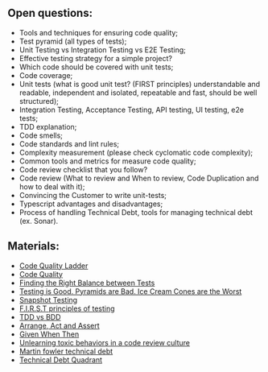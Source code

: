 ## Open questions:
- Tools and techniques for ensuring code quality;
- Test pyramid (all types of tests);
- Unit Testing vs Integration Testing vs E2E Testing;
- Effective testing strategy for a simple project?
- Which code should be covered with unit tests;
- Code coverage;
- Unit tests (what is good unit test? (FIRST principles) understandable and readable, independent and isolated, repeatable and fast,  should be well structured);
- Integration Testing, Acceptance Testing, API testing, UI testing, e2e tests;
- TDD explanation;
- Code smells;
- Code standards and lint rules;
- Complexity measurement (please check cyclomatic code complexity);
- Common tools and metrics for measure code quality;
- Code review checklist that you follow?
- Code review (What to review and When to review, Code Duplication and how to deal with it);
- Convincing the Customer to write unit-tests;
- Typescript advantages and disadvantages;
- Process of handling Technical Debt, tools for managing technical debt (ex. Sonar).

## Materials:
- [Code Quality Ladder](https://medium.com/leap-ai/climbing-the-code-quality-ladder-babd3198e6e2)
- [Code Quality](https://www.perforce.com/blog/sca/what-code-quality-and-how-improve-code-quality)
- [Finding the Right Balance between Tests](https://codeahoy.com/2016/07/05/unit-integration-and-end-to-end-tests-finding-the-right-balance/)
- [Testing is Good. Pyramids are Bad. Ice Cream Cones are the Worst](https://medium.com/@fistsOfReason/testing-is-good-pyramids-are-bad-ice-cream-cones-are-the-worst-ad94b9b2f05f)
- [Snapshot Testing](https://www.sitepen.com/blog/snapshot-testing-benefits-and-drawbacks)
- [F.I.R.S.T principles of testing](https://medium.com/@tasdikrahman/f-i-r-s-t-principles-of-testing-1a497acda8d6)
- [TDD vs BDD](https://www.youtube.com/watch?v=4QFYTQy47yA)
- [Arrange, Act and Assert](https://medium.com/@pjbgf/title-testing-code-ocd-and-the-aaa-pattern-df453975ab80)
- [Given When Then](https://martinfowler.com/bliki/GivenWhenThen.html)
- [Unlearning toxic behaviors in a code review culture](https://medium.com/@sandya.sankarram/unlearning-toxic-behaviors-in-a-code-review-culture-b7c295452a3c)
- [Martin fowler technical debt](https://www.martinfowler.com/tags/technical%20debt.html)
- [Technical Debt Quadrant](https://www.martinfowler.com/bliki/TechnicalDebtQuadrant.html)
